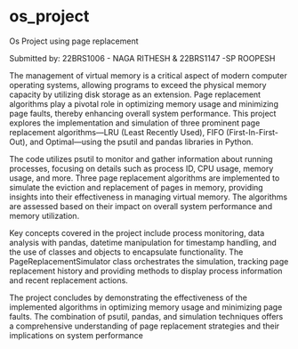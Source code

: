 # os_project
Os Project using page replacement

Submitted by: 22BRS1006 - NAGA RITHESH & 22BRS1147 -SP ROOPESH



The management of virtual memory is a critical aspect of modern computer operating systems, allowing programs to exceed the physical memory capacity by utilizing disk storage as an extension. Page replacement algorithms play a pivotal role in optimizing memory usage and minimizing page faults, thereby enhancing overall system performance. This project explores the implementation and simulation of three prominent page replacement algorithms—LRU (Least Recently Used), FIFO (First-In-First-Out), and Optimal—using the psutil and pandas libraries in Python.

The code utilizes psutil to monitor and gather information about running processes, focusing on details such as process ID, CPU usage, memory usage, and more. Three page replacement algorithms are implemented to simulate the eviction and replacement of pages in memory, providing insights into their effectiveness in managing virtual memory. The algorithms are assessed based on their impact on overall system performance and memory utilization.

Key concepts covered in the project include process monitoring, data analysis with pandas, datetime manipulation for timestamp handling, and the use of classes and objects to encapsulate functionality. The PageReplacementSimulator class orchestrates the simulation, tracking page replacement history and providing methods to display process information and recent replacement actions.

The project concludes by demonstrating the effectiveness of the implemented algorithms in optimizing memory usage and minimizing page faults. The combination of psutil, pandas, and simulation techniques offers a comprehensive understanding of page replacement strategies and their implications on system performance
